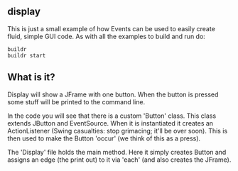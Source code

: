 ## display

This is just a small example of how Events can be used to easily create fluid, simple GUI code. As with all the examples
to build and run do:

    buildr
    buildr start
    
## What is it?

Display will show a JFrame with one button. When the button is pressed some stuff will be printed to the command line. 

In the code you will see that there is a custom 'Button' class. This class extends JButton and EventSource. When it is
instantiated it creates an ActionListener (Swing casualties: stop grimacing; it'll be over soon). This is then used to
make the Button 'occur' (we think of this as a press). 

The 'Display' file holds the main method. Here it simply creates Button and assigns an edge (the print out) to it via 'each' (and also creates the JFrame).
    
    